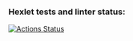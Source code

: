 ### Hexlet tests and linter status:
[![Actions Status](https://github.com/SpaceDenika/layout-designer-project-lvl2/workflows/hexlet-check/badge.svg)](https://github.com/SpaceDenika/layout-designer-project-lvl2/actions)